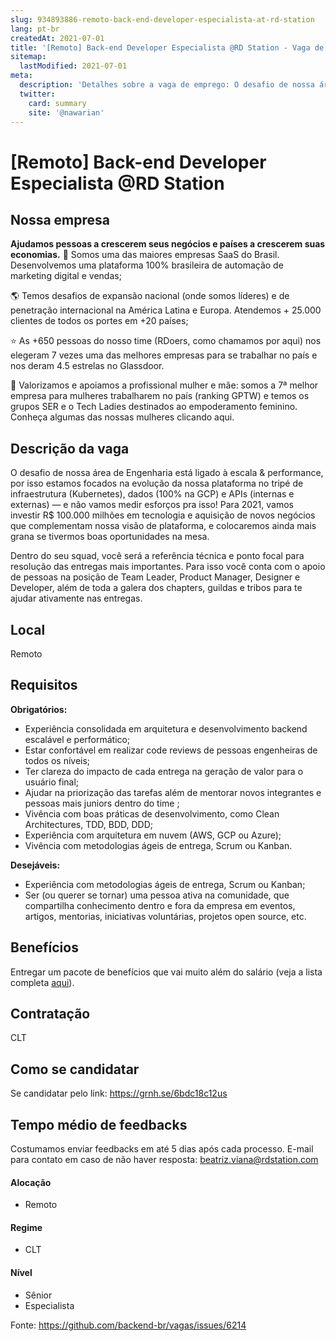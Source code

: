 ```yaml
---
slug: 934893886-remoto-back-end-developer-especialista-at-rd-station
lang: pt-br
createdAt: 2021-07-01
title: '[Remoto] Back-end Developer Especialista @RD Station - Vaga de Emprego'
sitemap:
  lastModified: 2021-07-01
meta:
  description: 'Detalhes sobre a vaga de emprego: O desafio de nossa área de Engenharia está ligado à escala & performance, por isso estamos focados na evolução da nossa plataforma no tripé de infraestrutura (Kubernetes), dados (100% na GCP) e APIs (internas e externas) — e não vamos medir esforços pra isso! Para 2021, vamos investir R$ 100.000 milhões em tecnologia e aquisição de novos negócios que complementam nossa visão de plataforma, e colocaremos ainda mais grana se tivermos boas oportunidades na mesa. Dentro do seu squad, você será a referência técnica e ponto focal para resolução das entregas mais importantes. Para isso você conta com o apoio de pessoas na posição de Team Leader, Product Manager, Designer e Developer, além de toda a galera dos chapters, guildas e tribos para te ajudar ativamente nas entregas.'
  twitter:
    card: summary
    site: '@nawarian'
---
```


# [Remoto] Back-end Developer Especialista @RD Station


## Nossa empresa

**Ajudamos pessoas a crescerem seus negócios e países a crescerem suas economias.**
🚀 Somos uma das maiores empresas SaaS do Brasil. Desenvolvemos uma plataforma 100% brasileira de automação de marketing digital e vendas;

🌎 Temos desafios de expansão nacional (onde somos líderes) e de penetração internacional na América Latina e Europa. Atendemos + 25.000 clientes de todos os portes em +20 países;

⭐ As +650 pessoas do nosso time (RDoers, como chamamos por aqui) nos elegeram 7 vezes uma das melhores empresas para se trabalhar no país e nos deram 4.5 estrelas no Glassdoor.

👩 Valorizamos e apoiamos a profissional mulher e mãe: somos a 7ª melhor empresa para mulheres trabalharem no país (ranking GPTW) e temos  os grupos SER e o Tech Ladies destinados ao empoderamento feminino. Conheça algumas das nossas mulheres clicando aqui.

## Descrição da vaga

O desafio de nossa área de Engenharia está ligado à escala & performance, por isso estamos focados na evolução da nossa plataforma no tripé de infraestrutura (Kubernetes), dados (100% na GCP) e APIs (internas e externas) — e não vamos medir esforços pra isso! Para 2021, vamos investir R$ 100.000 milhões em tecnologia e aquisição de novos negócios que complementam nossa visão de plataforma, e colocaremos ainda mais grana se tivermos boas oportunidades na mesa.

Dentro do seu squad, você será a referência técnica e ponto focal para resolução das entregas mais importantes. Para isso você conta com o apoio de pessoas na posição de Team Leader, Product Manager, Designer e Developer, além de toda a galera dos chapters, guildas e tribos para te ajudar ativamente nas entregas.

## Local

Remoto 

## Requisitos

**Obrigatórios:**

- Experiência consolidada em arquitetura e desenvolvimento backend escalável e performático;
- Estar confortável em realizar code reviews de pessoas engenheiras de todos os níveis;
- Ter clareza do impacto de cada entrega na geração de valor para o usuário final;
- Ajudar na priorização das tarefas  além de mentorar novos integrantes e pessoas mais juniors dentro do time ;
- Vivência com boas práticas de desenvolvimento, como Clean Architectures, TDD, BDD, DDD;
- Experiência com arquitetura em nuvem (AWS, GCP ou Azure);
- Vivência com metodologias ágeis de entrega, Scrum ou Kanban.

**Desejáveis:**

- Experiência com metodologias ágeis de entrega, Scrum ou Kanban;
- Ser (ou querer se tornar) uma pessoa ativa na comunidade, que compartilha conhecimento dentro e fora da empresa em eventos, artigos, mentorias, iniciativas voluntárias, projetos open source, etc.

## Benefícios

Entregar um pacote de benefícios que vai muito além do salário (veja a lista completa [aqui](https://talent.rdstation-tm.com/beneficios-rdstation)). 

## Contratação

CLT

## Como se candidatar

Se candidatar pelo link: https://grnh.se/6bdc18c12us

## Tempo médio de feedbacks

Costumamos enviar feedbacks em até 5 dias após cada processo.
E-mail para contato em caso de não haver resposta: beatriz.viana@rdstation.com

#### Alocação
- Remoto

#### Regime
- CLT

#### Nível
- Sênior
- Especialista

Fonte: https://github.com/backend-br/vagas/issues/6214